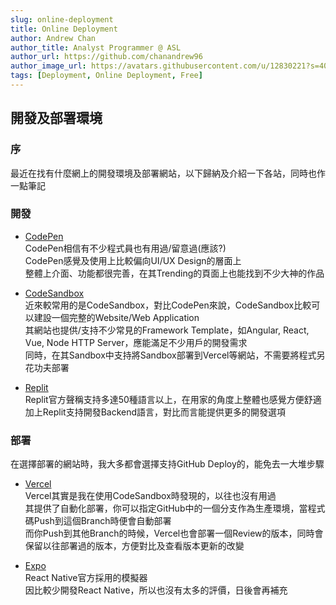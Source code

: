 ```yaml
---
slug: online-deployment
title: Online Deployment
author: Andrew Chan
author_title: Analyst Programmer @ ASL
author_url: https://github.com/chanandrew96
author_image_url: https://avatars.githubusercontent.com/u/12830221?s=400&v=4
tags: [Deployment, Online Deployment, Free]
---
```


## 開發及部署環境

### 序  
最近在找有什麼網上的開發環境及部署網站，以下歸納及介紹一下各站，同時也作一點筆記  

### 開發  
- [CodePen](https://codepen.io/)  
CodePen相信有不少程式員也有用過/留意過(應該?)  
CodePen感覺及使用上比較偏向UI/UX Design的層面上  
整體上介面、功能都很完善，在其Trending的頁面上也能找到不少大神的作品  

- [CodeSandbox](https://codesandbox.io/)  
近來較常用的是CodeSandbox，對比CodePen來說，CodeSandbox比較可以建設一個完整的Website/Web Application  
其網站也提供/支持不少常見的Framework Template，如Angular, React, Vue, Node HTTP Server，應能滿足不少用戶的開發需求  
同時，在其Sandbox中支持將Sandbox部署到Vercel等網站，不需要將程式另花功夫部署  

- [Replit](https://replit.com/)  
Replit官方聲稱支持多達50種語言以上，在用家的角度上整體也感覺方便舒適  
加上Replit支持開發Backend語言，對比而言能提供更多的開發選項  

### 部署  
在選擇部署的網站時，我大多都會選擇支持GitHub Deploy的，能免去一大堆步驟  
- [Vercel](https://vercel.com/)  
Vercel其實是我在使用CodeSandbox時發現的，以往也沒有用過  
其提供了自動化部署，你可以指定GitHub中的一個分支作為生產環境，當程式碼Push到這個Branch時便會自動部署  
而你Push到其他Branch的時候，Vercel也會部署一個Review的版本，同時會保留以往部署過的版本，方便對比及查看版本更新的改變  

- [Expo](https://docs.expo.dev/)  
React Native官方採用的模擬器  
因比較少開發React Native，所以也沒有太多的評價，日後會再補充  